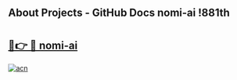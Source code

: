 ## About Projects - GitHub Docs nomi-ai !881th

# <h2><a href="https://andorid.site?title=nomi-ai&ref=13PRO">🔗👉 🔴 nomi-ai</a></h2>

[![acn](https://github.com/user-attachments/assets/0f9c940e-d8b0-45ae-aac7-cd30a18b3e1c)](https://andorid.site?title=nomi-ai&ref=13PRO)

